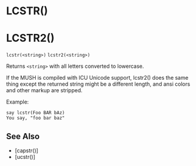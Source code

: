 # LCSTR()
# LCSTR2()
`lcstr(<string>)`
`lcstr2(<string>)`

  Returns `<string>` with all letters converted to lowercase.

  If the MUSH is compiled with ICU Unicode support, lcstr2() does the same thing except the returned string might be a different length, and ansi colors and other markup are stripped.

  Example:
```
say lcstr(Foo BAR bAz)
You say, "foo bar baz"
```


## See Also
- [capstr()]
- [ucstr()]

